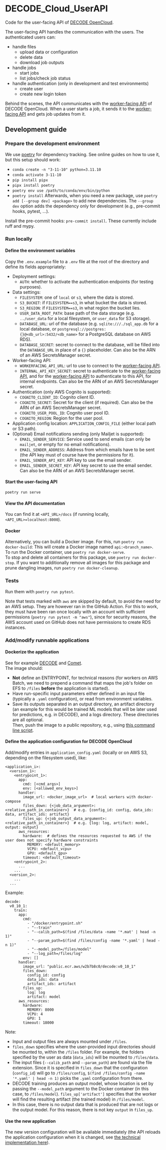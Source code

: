 # DECODE_Cloud_UserAPI

Code for the user-facing API of [DECODE OpenCloud](https://github.com/ries-lab/DECODE_Cloud_Documentation).  

The user-facing API handles the communication with the users.
The authenticated users can:
 * handle files
   * upload data or configuration
   * delete data
   * download job outputs
 * handle jobs
   * start jobs
   * list jobs/check job status
 * handle authentication (only in development and test environments)
   * create user
   * create new login token

Behind the scenes, the API communicates with the [worker-facing API](https://github.com/ries-lab/DECODE_Cloud_WorkerAPI) of DECODE OpenCloud.
When a user starts a job, it sends it to the [worker-facing API](https://github.com/ries-lab/DECODE_Cloud_WorkerAPI) and gets job updates from it.

## Development guide

### Prepare the development environment
We use [poetry](https://python-poetry.org/) for dependency tracking.
See online guides on how to use it, but this setup should work:
 - `conda create -n "3-11-10" python=3.11.10`
 - `conda activate 3-11-10`
 - `pip install pipx`
 - `pipx install poetry`
 - `poetry env use /path/to/conda/env/bin/python`
 - `poetry install`
Afterwards, when you need a new package, use `poetry add [--group dev] <package>` to add new dependencies.
The `--group dev` option adds the dependency only for development (e.g., pre-commit hooks, pytest, ...).

Install the pre-commit hooks: `pre-commit install`.
These currently include ruff and mypy.

### Run locally

#### Define the environment variables
Copy the `.env.example` file to a `.env` file at the root of the directory and define its fields appropriately:
 - Deployment settings:
   - `AUTH`: whether to activate the authentication endpoints (for testing purposes).
 - Data settings:
   - `FILESYSTEM`: one of `local` or `s3`, where the data is stored.
   - `S3_BUCKET`: if `FILESYSTEM==s3`, in what bucket the data is stored.
   - `S3_REGION`: if `FILESYSTEM==s3`, in what region the bucket lies.
   - `USER_DATA_ROOT_PATH`: base path of the data storage (e.g. `../user_data` for a local filesystem, or `user_data` for S3 storage).
   - `DATABASE_URL`: url of the database (e.g. `sqlite:///./sql_app.db` for a local database, or `postgresql://postgres:{}@<db_url>:5432/<db_name>` for a PostgreSQL database on AWS RDS).
   - `DATABASE_SECRET`: secret to connect to the database, will be filled into the `DATABASE_URL` in place of a `{}` placeholder. Can also be the ARN of an AWS SecretsManager secret.
 - Worker-facing API:
   - `WORKERFACING_API_URL`: url to use to connect to the [worker-facing API](https://github.com/ries-lab/DECODE_Cloud_WorkerAPI).
   - `INTERNAL_API_KEY_SECRET`: secret to authenticate to the [worker-facing API](https://github.com/ries-lab/DECODE_Cloud_WorkerAPI), and for the [worker-facing API](https://github.com/ries-lab/DECODE_Cloud_WorkerAPI) to authenticate to this API, for internal endpoints. Can also be the ARN of an AWS SecretsManager secret.
 - Authentication (only AWS Cognito is supported):
   - `COGNITO_CLIENT_ID`: Cognito client ID.
   - `COGNITO_SECRET`: Secret for the client (if required). Can also be the ARN of an AWS SecretsManager secret.
   - `COGNITO_USER_POOL_ID`: Cognito user pool ID.
   - `COGNITO_REGION`: Region for the user pool.
 - Application config location: `APPLICATION_CONFIG_FILE` (either local path or S3 path).
 - (Optional) Email notifications sending (only Mailjet is supported):
   - `EMAIL_SENDER_SERVICE`: Service used to send emails (can only be `mailjet`, or empty for no email notifications).
   - `EMAIL_SENDER_ADDRESS`: Address from which emails have to be sent (the API key must of course have the permissions for it).
   - `EMAIL_SENDER_API_KEY`: API key to use the email sender.
   - `EMAIL_SENDER_SECRET_KEY`: API key secret to use the email sender. Can also be the ARN of an AWS SecretsManager secret.

#### Start the user-facing API
`poetry run serve`

#### View the API documentation
You can find it at `<API_URL>/docs` (if running locally, `<API_URL>=localhost:8000`).

#### Docker
Alternatively, you can build a Docker image.
For this, run `poetry run docker-build`:
This will create a Docker image named `api:<branch_name>`.  
To run the Docker container, use `poetry run docker-serve`.  
To stop and delete all containers for this package, use `poetry run docker-stop`.
If you want to additionally remove all images for this package and prune dangling images, run `poetry run docker-cleanup`.

### Tests
Run them with `poetry run pytest`.

Note that tests marked with `aws` are skipped by default, to avoid the need for an AWS setup.
They are however ran in the GitHub Action.
For this to work, they must have been ran once locally with an account with sufficient permissions (`poetry run pytest -m "aws"`), since for security reasons, the AWS account used on GitHub does not have permissions to create RDS instances.

### Add/modify runnable applications
#### Dockerize the application
See for example [DECODE](https://github.com/ries-lab/DECODE_Internal/blob/dockerfile_stable/Dockerfile) and [Comet](https://github.com/nolan1999/Comet/blob/docker/Python_interface/Dockerfile).  
The image should:
 - **Not** define an ENTRYPOINT, for technical reasons (for workers on AWS Batch, we need to prepend a command that maps the job's folder on EFS to `/files` **before** the application is started).
 - Have run-specific input parameters either defined in an input file (typically a `.yaml` configuration), or read from environment variables.
 - Save its outputs separated in an output directory, an artifact directory (an example for this would be trained ML models that will be later used for predictions, e.g. in DECODE), and a logs directory. These directories are all optional.  
Then, push the image to a public repository, e.g., using [this command line script](https://github.com/ries-lab/DECODE_AWS_Infrastructure/blob/main/scripts/push_local_dockerimage.py). 

#### Define the application configuration for DECODE OpenCloud
Add/modify entries in `application_config.yaml` (locally or on AWS S3, depending on the filesystem used), like:
```
<application_i>:
  <version_1>:
    <entrypoint_1>:
      app:
        cmd: [<cmd_args>]
        env: [<allowed_env_keys>]
      handler:
        image_url: <docker_image_url>  # local workers with docker-compose
        files_down: {<job_data_argument>: <relative_path_in_container>}  # e.g. {config_id: config, data_ids: data, artifact_ids: artifact}
        files_up: {<job_output_data_argument>: <relative_path_in_container>}  # e.g. {log: log, artifact: model, output: output}
      aws_resources:
        hardware:  # defines the resources requested to AWS if the user does not specify hardware constraints
          MEMORY: <default_memory>
          VCPU: <default_vcpu>
          GPU: <default_gpu>
        timeout: <default_timeout>
    <entrypoint_2>:
      ...
    ...
  <version_2>:
    ...
  ...
```

Example:
```
decode:
  v0_10_1:
    train:
      app:
        cmd:
          - "/docker/entrypoint.sh"
          - "--train"
          - "--calib_path=$(find /files/data -name '*.mat' | head -n 1)"
          - "--param_path=$(find /files/config -name '*.yaml' | head -n 1)"
          - "--model_path=/files/model"
          - "--log_path=/files/log"
        env: []
      handler:
        image_url: "public.ecr.aws/w2b7b8c0/decode:v0_10_1"
        files_down:
          config_id: config
          data_ids: data
          artifact_ids: artifact
        files_up:
          log: log
          artifact: model
      aws_resources:
        hardware:
          MEMORY: 8000
          VCPU: 4
          GPU: 1
        timeout: 18000
```
Note:
 - Input and output files are always mounted under `/files`.
 - `files_down` specifies where the user-provided input directories should be mounted to, within the `/files` folder. For example, the folders specified by the user as data (`data_ids`) will be mounted to `/files/data`.
 - The input files (`--calib_path` and `--param_path`) are found via the file extension. Since it is specified in `files_down` that the configuration (`config_id`) will go to `/files/config`, `$(find /files/config -name '*.yaml' | head -n 1)` picks the `.yaml` configuration from there.
 - DECODE training produces an output model, whose location is set by passing the `--model_path` argument to the Docker container (in this case, to `/files/model`). `files_up['artifact']` specifies that the worker will find the resulting artifact (the trained model) in `/files/model`.
 - In this case, there is no output data that is produced that are not logs or the output model. For this reason, there is not key `output` in `files_up`.

#### Use the new application
The new version configuration will be available immediately (the API reloads the application configuration when it is changed, see [the technical implementation here](./api/settings.py)).

